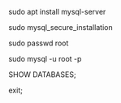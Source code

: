 sudo apt install mysql-server

sudo mysql_secure_installation

sudo passwd root

sudo mysql -u root -p

SHOW DATABASES;

exit;
